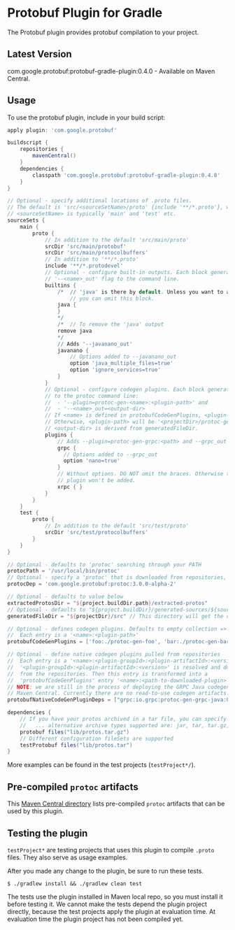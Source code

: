 # Protobuf Plugin for Gradle
The Protobuf plugin provides protobuf compilation to your project.

## Latest Version
com.google.protobuf:protobuf-gradle-plugin:0.4.0 - Available on Maven Central.

## Usage
To use the protobuf plugin, include in your build script:

```groovy
apply plugin: 'com.google.protobuf'

buildscript {
    repositories {
        mavenCentral()
    }
    dependencies {
        classpath 'com.google.protobuf:protobuf-gradle-plugin:0.4.0'
    }
}

// Optional - specify additional locations of .proto files.
// The default is 'src/<sourceSetName>/proto' {include '**/*.proto'}, where
// <sourceSetName> is typically 'main' and 'test' etc.
sourceSets {
    main {
        proto {
            // In addition to the default 'src/main/proto'
            srcDir 'src/main/protobuf'
            srcDir 'src/main/protocolbuffers'
            // In addition to '**/*.proto'
            include '**/*.protodevel'
            // Optional - configure built-in outputs. Each block generates a
            // '--<name>_out' flag to the command line.
            builtins {
                /*  // 'java' is there by default. Unless you want to add options,
                    // you can omit this block.
                java {
                }
                */
                /*  // To remove the 'java' output
                remove java
                */
                // Adds '--javanano_out'
                javanano {
                    // Options added to --javanano_out
                    option 'java_multiple_files=true'
                    option 'ignore_services=true'
                }
            }
            // Optional - configure codegen plugins. Each block generates two flags
            // to the protoc command line:
            //  - '--plugin=protoc-gen-<name>:<plugin-path>' and
            //  - '--<name>_out=<output-dir>
            // If <name> is defined in protobufCodeGenPlugins, <plugin-path> will be from there.
            // Otherwise, <plugin-path> will be '<projectDir>/protoc-gen-<name>'.
            // <output-dir> is derived from generatedFileDir.
            plugins {
                // Adds --plugin=protoc-gen-grpc:<path> and --grpc_out
                grpc {
                  // Options added to --grpc_out
                  option 'nano=true'
                }
                // Without options. DO NOT omit the braces. Otherwise the
                // plugin won't be added.
                xrpc { }
            }
        }
    }
    test {
        proto {
            // In addition to the default 'src/test/proto'
            srcDir 'src/test/protocolbuffers'
        }
    }
}

// Optional - defaults to 'protoc' searching through your PATH
protocPath = '/usr/local/bin/protoc'
// Optional - specify a 'protoc' that is downloaded from repositories, this overrides 'protocPath'
protocDep = 'com.google.protobuf:protoc:3.0.0-alpha-2'

// Optional - defaults to value below
extractedProtosDir = "${project.buildDir.path}/extracted-protos"
// Optional - defaults to "${project.buildDir}/generated-sources/${sourceSet.name}"
generatedFileDir = "${projectDir}/src" // This directory will get the current sourceSet.name appended to it. i.e. src/main or src/test

// Optional - defines codegen plugins. Defaults to empty collection => []
//  Each entry is a '<name>:<plugin-path>'
protobufCodeGenPlugins = ['foo:./protoc-gen-foo', 'bar:./protoc-gen-bar']

// Optional - define native codegen plugins pulled from repositories
//  Each entry is a '<name>:<plugin-groupId>:<plugin-artifactId>:<version>'.
//  '<plugin-groupId>:<plugin-artifactId>:<version>' is resolved and downloaded
//  from the repositories. Then this entry is transformed into a
//  'protobufCodeGenPlugins' entry '<name>:<path-to-downloaded-plugin>'.
// NOTE: we are still in the process of deploying the GRPC Java codegen to
// Maven Central. Currently there are no read-to-use codegen artifacts.
protobufNativeCodeGenPluginDeps = ["grpc:io.grpc:protoc-gen-grpc-java:0.1.0-SNAPSHOT"]

dependencies {
    // If you have your protos archived in a tar file, you can specify that as a dependency
    //   ... alternative archive types supported are: jar, tar, tar.gz, tar.bz2, zip
    protobuf files("lib/protos.tar.gz")
    // Different configuration fileSets are supported
    testProtobuf files("lib/protos.tar")
}
```

More examples can be found in the test projects (``testProject*/``).

## Pre-compiled ``protoc`` artifacts
This [Maven Central directory](https://repo1.maven.org/maven2/com/google/protobuf/protoc/)
lists pre-compiled ``protoc`` artifacts that can be used by this plugin.

## Testing the plugin
``testProject*`` are testing projects that uses this plugin to compile
``.proto`` files. They also serve as usage examples.

After you made any change to the plugin, be sure to run these tests.
```
$ ./gradlew install && ./gradlew clean test
```
The tests use the plugin installed in Maven local repo, so you must install
it before testing it. We cannot make the tests depend the plugin project
directly, because the test projects apply the plugin at evaluation time. At
evaluation time the plugin project has not been compiled yet.
